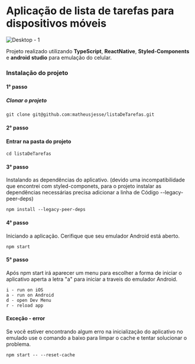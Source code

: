 # Aplicação de lista de tarefas para dispositivos móveis
![Desktop - 1](https://github.com/user-attachments/assets/dcaaf79a-53a5-49ba-bfec-95dff5904845)


Projeto realizado utilizando __TypeScript__, __ReactNative__, __Styled-Components__ e __android__ __studio__ para emulação do celular.
### Instalação do projeto
#### 1° passo
##### Clonar o projeto
```
git clone git@github.com:matheusjesse/listaDeTarefas.git	
```

#### 2° passo
#### Entrar na pasta do projeto
```
cd listaDeTarefas
```

#### 3° passo
Instalando as dependências do aplicativo. (devido uma incompatibilidade que encontrei com styled-componets, para o projeto instalar as dependências necessárias  precisa adicionar a linha de Código --legacy-peer-deps)
```
npm install --legacy-peer-deps
```

#### 4° passo
Iniciando a aplicação. Cerifique que seu emulador Android está aberto.
```
npm start
```

#### 5° passo
Após npm start irá aparecer um menu para escolher a forma de iniciar o aplicativo aperta a letra "a" para iniciar a traveis do emulador Android.
```
i - run on iOS
a - run on Android
d - open Dev Menu
r - reload app
```

#### Exceção - error 
Se você estiver encontrando algum erro na inicialização do aplicativo no emulado use o comando a baixo para limpar o cache e tentar solucionar o problema.
```
npm start -- --reset-cache
```
